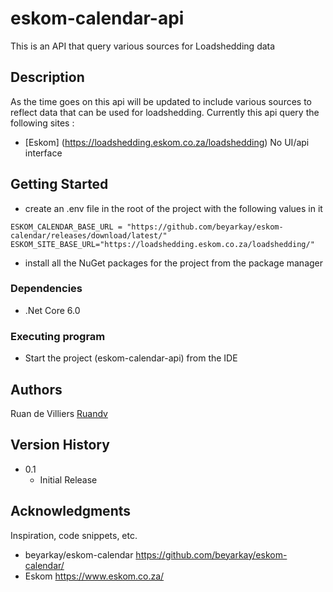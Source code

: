 # eskom-calendar-api

This is an API that query various sources for Loadshedding data

## Description

 As the time goes on this api will be updated to include various sources to reflect data that can be used for loadshedding. 
 Currently this api query the following sites : 
 - [Eskom] (https://loadshedding.eskom.co.za/loadshedding) No UI/api interface

## Getting Started
- create an .env file in the root of the project with the following values in it
```
ESKOM_CALENDAR_BASE_URL = "https://github.com/beyarkay/eskom-calendar/releases/download/latest/"
ESKOM_SITE_BASE_URL="https://loadshedding.eskom.co.za/loadshedding/"
```
- install all the NuGet packages for the project from the package manager

### Dependencies

* .Net Core 6.0

### Executing program

* Start the project (eskom-calendar-api) from the IDE

## Authors

Ruan de Villiers [Ruandv](https://github.com/Ruandv)

## Version History

* 0.1
    * Initial Release


## Acknowledgments

Inspiration, code snippets, etc.
* beyarkay/eskom-calendar https://github.com/beyarkay/eskom-calendar/
* Eskom https://www.eskom.co.za/